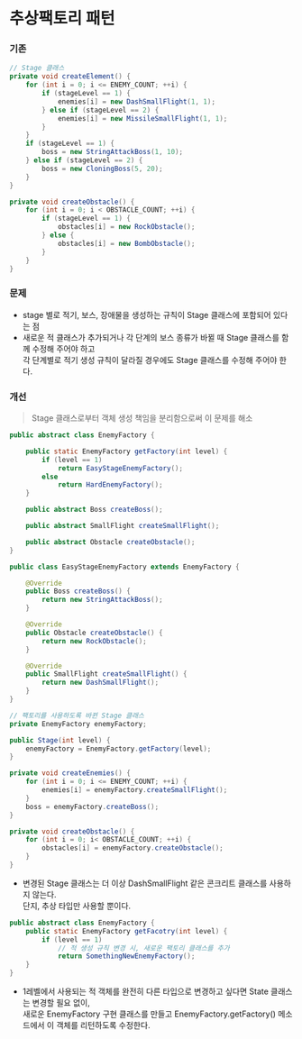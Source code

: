 # 추상팩토리 패턴
### 기존
```java
// Stage 클래스
private void createElement() {
    for (int i = 0; i <= ENEMY_COUNT; ++i) {
        if (stageLevel == 1) {
            enemies[i] = new DashSmallFlight(1, 1);
        } else if (stageLevel == 2) {
            enemies[i] = new MissileSmallFlight(1, 1);
        }   
    }
    if (stageLevel == 1) {
        boss = new StringAttackBoss(1, 10);
    } else if (stageLevel == 2) {
        boss = new CloningBoss(5, 20);
    }
}

private void createObstacle() {
    for (int i = 0; i < OBSTACLE_COUNT; ++i) {
        if (stageLevel == 1) {
            obstacles[i] = new RockObstacle();
        } else {
            obstacles[i] = new BombObstacle();    
        }
    }
}
```
### 문제
- stage 별로 적기, 보스, 장애물을 생성하는 규칙이 Stage 클래스에 포함되어 있다는 점
- 새로운 적 클래스가 추가되거나 각 단계의 보스 종류가 바뀔 때 Stage 클래스를 함께 수정해 주어야 하고<br>
각 단계별로 적기 생성 규칙이 달라질 경우에도 Stage 클래스를 수정해 주어야 한다.
### 개선
> Stage 클래스로부터 객체 생성 책임을 분리함으로써 이 문제를 해소

```java
public abstract class EnemyFactory {

    public static EnemyFactory getFactory(int level) {
        if (level == 1)
            return EasyStageEnemyFactory();
        else
            return HardEnemyFactory();
    }

    public abstract Boss createBoss();

    public abstract SmallFlight createSmallFlight();

    public abstract Obstacle createObstacle();
}

public class EasyStageEnemyFactory extends EnemyFactory {

    @Override
    public Boss createBoss() {
        return new StringAttackBoss();
    }

    @Override
    public Obstacle createObstacle() {
        return new RockObstacle();
    }

    @Override
    public SmallFlight createSmallFlight() {
        return new DashSmallFlight();
    }
}
```

```java
// 팩토리를 사용하도록 바뀐 Stage 클래스
private EnemyFactory enemyFactory;

public Stage(int level) {
    enemyFactory = EnemyFactory.getFactory(level);
}

private void createEnemies() {
    for (int i = 0; i <= ENEMY_COUNT; ++i) {
        enemies[i] = enemyFactory.createSmallFlight();
    }
    boss = enemyFactory.createBoss();
}

private void createObstacle() {
    for (int i = 0; i< OBSTACLE_COUNT; ++i) {
        obstacles[i] = enemyFactory.createObstacle();
    }
}
```
- 변경된 Stage 클래스는 더 이상 DashSmallFlight 같은 콘크리트 클래스를 사용하지 않는다.<br>
단지, 추상 타입만 사용할 뿐이다.
```java
public abstract class EnemyFactory {
    public static EnemyFactory getFacotry(int level) {
        if (level == 1)
            // 적 생성 규칙 변경 시, 새로운 팩토리 클래스를 추가
            return SomethingNewEnemyFactory();
    }
}
```
- 1레벨에서 사용되는 적 객체를 완전히 다른 타입으로 변경하고 싶다면 State 클래스는 변경할 필요 없이,<br>
새로운 EnemyFactory 구현 클래스를 만들고 EnemyFactory.getFactory() 메소드에서 이 객체를 리턴하도록 수정한다.